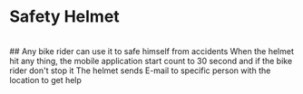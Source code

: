 # Safety Helmet
<br>
## Any bike rider can use it to safe himself from accidents When the helmet hit any thing, the mobile application start count to 30 second and if the bike rider don't stop it The helmet sends E-mail to specific person with the location to get help
